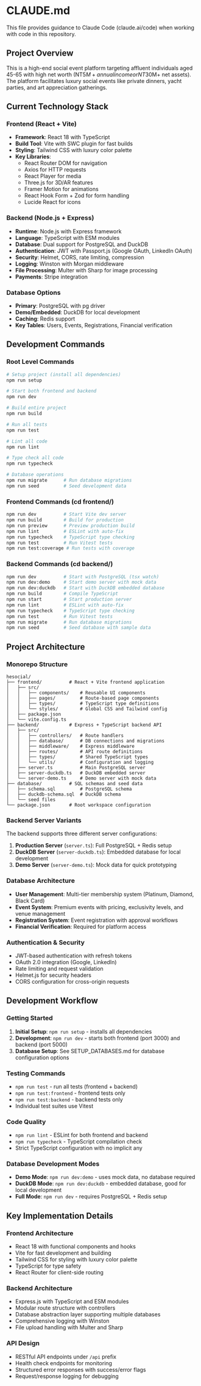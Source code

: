 # CLAUDE.md

This file provides guidance to Claude Code (claude.ai/code) when working with code in this repository.

## Project Overview

This is a high-end social event platform targeting affluent individuals aged 45-65 with high net worth (NT$5M+ annual income or NT$30M+ net assets). The platform facilitates luxury social events like private dinners, yacht parties, and art appreciation gatherings.

## Current Technology Stack

### Frontend (React + Vite)
- **Framework**: React 18 with TypeScript
- **Build Tool**: Vite with SWC plugin for fast builds
- **Styling**: Tailwind CSS with luxury color palette
- **Key Libraries**: 
  - React Router DOM for navigation
  - Axios for HTTP requests
  - React Player for media
  - Three.js for 3D/AR features
  - Framer Motion for animations
  - React Hook Form + Zod for form handling
  - Lucide React for icons

### Backend (Node.js + Express)
- **Runtime**: Node.js with Express framework
- **Language**: TypeScript with ESM modules
- **Database**: Dual support for PostgreSQL and DuckDB
- **Authentication**: JWT with Passport.js (Google OAuth, LinkedIn OAuth)
- **Security**: Helmet, CORS, rate limiting, compression
- **Logging**: Winston with Morgan middleware
- **File Processing**: Multer with Sharp for image processing
- **Payments**: Stripe integration

### Database Options
- **Primary**: PostgreSQL with pg driver
- **Demo/Embedded**: DuckDB for local development
- **Caching**: Redis support
- **Key Tables**: Users, Events, Registrations, Financial verification

## Development Commands

### Root Level Commands
```bash
# Setup project (install all dependencies)
npm run setup

# Start both frontend and backend
npm run dev

# Build entire project
npm run build

# Run all tests
npm run test

# Lint all code
npm run lint

# Type check all code
npm run typecheck

# Database operations
npm run migrate      # Run database migrations
npm run seed         # Seed development data
```

### Frontend Commands (cd frontend/)
```bash
npm run dev          # Start Vite dev server
npm run build        # Build for production
npm run preview      # Preview production build
npm run lint         # ESLint with auto-fix
npm run typecheck    # TypeScript type checking
npm run test         # Run Vitest tests
npm run test:coverage # Run tests with coverage
```

### Backend Commands (cd backend/)
```bash
npm run dev          # Start with PostgreSQL (tsx watch)
npm run dev:demo     # Start demo server with mock data
npm run dev:duckdb   # Start with DuckDB embedded database
npm run build        # Compile TypeScript
npm run start        # Start production server
npm run lint         # ESLint with auto-fix
npm run typecheck    # TypeScript type checking
npm run test         # Run Vitest tests
npm run migrate      # Run database migrations
npm run seed         # Seed database with sample data
```

## Project Architecture

### Monorepo Structure
```
hesocial/
├── frontend/          # React + Vite frontend application
│   ├── src/
│   │   ├── components/    # Reusable UI components
│   │   ├── pages/         # Route-based page components
│   │   ├── types/         # TypeScript type definitions
│   │   └── styles/        # Global CSS and Tailwind config
│   ├── package.json
│   └── vite.config.ts
├── backend/           # Express + TypeScript backend API
│   ├── src/
│   │   ├── controllers/   # Route handlers
│   │   ├── database/      # DB connections and migrations
│   │   ├── middleware/    # Express middleware
│   │   ├── routes/        # API route definitions
│   │   ├── types/         # Shared TypeScript types
│   │   └── utils/         # Configuration and logging
│   ├── server.ts          # Main PostgreSQL server
│   ├── server-duckdb.ts   # DuckDB embedded server
│   └── server-demo.ts     # Demo server with mock data
├── database/          # SQL schemas and seed data
│   ├── schema.sql         # PostgreSQL schema
│   ├── duckdb-schema.sql  # DuckDB schema
│   └── seed files
└── package.json       # Root workspace configuration
```

### Backend Server Variants
The backend supports three different server configurations:
1. **Production Server** (`server.ts`): Full PostgreSQL + Redis setup
2. **DuckDB Server** (`server-duckdb.ts`): Embedded database for local development
3. **Demo Server** (`server-demo.ts`): Mock data for quick prototyping

### Database Architecture
- **User Management**: Multi-tier membership system (Platinum, Diamond, Black Card)
- **Event System**: Premium events with pricing, exclusivity levels, and venue management
- **Registration System**: Event registration with approval workflows
- **Financial Verification**: Required for platform access

### Authentication & Security
- JWT-based authentication with refresh tokens
- OAuth 2.0 integration (Google, LinkedIn)
- Rate limiting and request validation
- Helmet.js for security headers
- CORS configuration for cross-origin requests

## Development Workflow

### Getting Started
1. **Initial Setup**: `npm run setup` - installs all dependencies
2. **Development**: `npm run dev` - starts both frontend (port 3000) and backend (port 5000)
3. **Database Setup**: See SETUP_DATABASES.md for database configuration options

### Testing Commands
- `npm run test` - run all tests (frontend + backend)
- `npm run test:frontend` - frontend tests only
- `npm run test:backend` - backend tests only
- Individual test suites use Vitest

### Code Quality
- `npm run lint` - ESLint for both frontend and backend
- `npm run typecheck` - TypeScript compilation check
- Strict TypeScript configuration with no implicit any

### Database Development Modes
- **Demo Mode**: `npm run dev:demo` - uses mock data, no database required
- **DuckDB Mode**: `npm run dev:duckdb` - embedded database, good for local development
- **Full Mode**: `npm run dev` - requires PostgreSQL + Redis setup

## Key Implementation Details

### Frontend Architecture
- React 18 with functional components and hooks
- Vite for fast development and building
- Tailwind CSS for styling with luxury color palette
- TypeScript for type safety
- React Router for client-side routing

### Backend Architecture
- Express.js with TypeScript and ESM modules
- Modular route structure with controllers
- Database abstraction layer supporting multiple databases
- Comprehensive logging with Winston
- File upload handling with Multer and Sharp

### API Design
- RESTful API endpoints under `/api` prefix
- Health check endpoints for monitoring
- Structured error responses with success/error flags
- Request/response logging for debugging